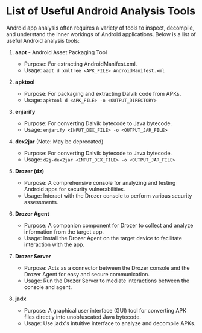 # List of Useful Android Analysis Tools

Android app analysis often requires a variety of tools to inspect, decompile, and understand the inner workings of Android applications. Below is a list of useful Android analysis tools:

1. **aapt** - Android Asset Packaging Tool
   - Purpose: For extracting AndroidManifest.xml.
   - Usage: `aapt d xmltree <APK_FILE> AndroidManifest.xml`

2. **apktool**
   - Purpose: For packaging and extracting Dalvik code from APKs.
   - Usage: `apktool d <APK_FILE> -o <OUTPUT_DIRECTORY>`

3. **enjarify**
   - Purpose: For converting Dalvik bytecode to Java bytecode.
   - Usage: `enjarify <INPUT_DEX_FILE> -o <OUTPUT_JAR_FILE>`

4. **dex2jar** (Note: May be deprecated)
   - Purpose: For converting Dalvik bytecode to Java bytecode.
   - Usage: `d2j-dex2jar <INPUT_DEX_FILE> -o <OUTPUT_JAR_FILE>`

5. **Drozer (dz)**
   - Purpose: A comprehensive console for analyzing and testing Android apps for security vulnerabilities.
   - Usage: Interact with the Drozer console to perform various security assessments.

6. **Drozer Agent**
   - Purpose: A companion component for Drozer to collect and analyze information from the target app.
   - Usage: Install the Drozer Agent on the target device to facilitate interaction with the app.

7. **Drozer Server**
   - Purpose: Acts as a connector between the Drozer console and the Drozer Agent for easy and secure communication.
   - Usage: Run the Drozer Server to mediate interactions between the console and agent.

8. **jadx**
   - Purpose: A graphical user interface (GUI) tool for converting APK files directly into unobfuscated Java bytecode.
   - Usage: Use jadx's intuitive interface to analyze and decompile APKs.
